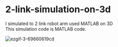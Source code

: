 # 2-link-simulation-on-3d

I simulated to 2 link robot arm used MATLAB on 3D  
This simulation code is MATLAB code.

![ezgif-3-69660619cd](https://user-images.githubusercontent.com/28477132/149626195-ca37f53f-8d18-4aae-96f2-bec442afb143.gif)
